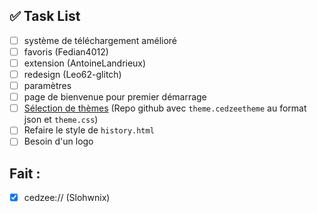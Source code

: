 ## ✅ Task List

- [ ] système de téléchargement amélioré 
- [ ] favoris (Fedian4012)
- [ ] extension (AntoineLandrieux)
- [ ] redesign (Leo62-glitch)
- [ ] paramètres
- [ ] page de bienvenue pour premier démarrage
- [ ] [Sélection de thèmes](https://discord.com/channels/1213892868708503604/1213894739875725383/1391050183449514124) (Repo github avec `theme.cedzeetheme` au format json et `theme.css`)
- [ ] Refaire le style de `history.html`
- [ ] Besoin d'un logo

## Fait : 

- [X] cedzee:// (Slohwnix)
